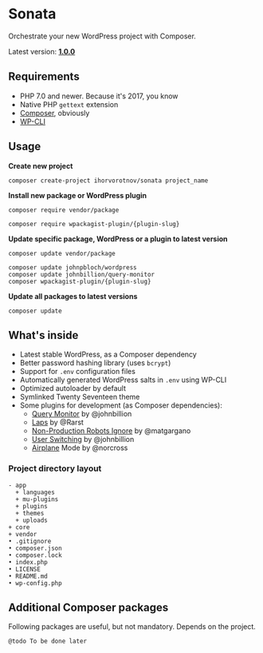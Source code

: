 # Sonata

Orchestrate your new WordPress project with Composer.

Latest version: [**1.0.0**](https://github.com/ihorvorotnov/sonata/releases/tag/1.0.0)

## Requirements

- PHP 7.0 and newer. Because it's 2017, you know
- Native PHP `gettext` extension
- [Composer](https://getcomposer.org/), obviously
- [WP-CLI](http://wp-cli.org/)

## Usage

**Create new project**

```
composer create-project ihorvorotnov/sonata project_name
```

**Install new package or WordPress plugin**

```
composer require vendor/package

composer require wpackagist-plugin/{plugin-slug}
```

**Update specific package, WordPress or a plugin to latest version**

```
composer update vendor/package

composer update johnpbloch/wordpress
composer update johnbillion/query-monitor
composer wpackagist-plugin/{plugin-slug}
```

**Update all packages to latest versions**

```
composer update
```

## What's inside

- Latest stable WordPress, as a Composer dependency
- Better password hashing library (uses `bcrypt`)
- Support for `.env` configuration files
- Automatically generated WordPress salts in `.env` using WP-CLI
- Optimized autoloader by default
- Symlinked Twenty Seventeen theme
- Some plugins for development (as Composer dependencies):
	- [Query Monitor](https://packagist.org/packages/johnbillion/query-monitor) by @johnbillion
	- [Laps](https://packagist.org/packages/rarst/laps) by @Rarst
	- [Non-Production Robots Ignore](https://packagist.org/packages/mgargano/non-production-robots-ignore) by @matgargano
	- [User Switching](https://packagist.org/packages/johnbillion/user-switching) by @johnbillion
	- [Airplane](https://packagist.org/packages/norcross/airplane-mode) Mode by @norcross

### Project directory layout

```
- app
  + languages
  + mu-plugins
  + plugins
  + themes
  + uploads
+ core
+ vendor
• .gitignore
• composer.json
• composer.lock
• index.php
• LICENSE
• README.md
• wp-config.php
```

## Additional Composer packages

Following packages are useful, but not mandatory. Depends on the project.

`@todo To be done later`
